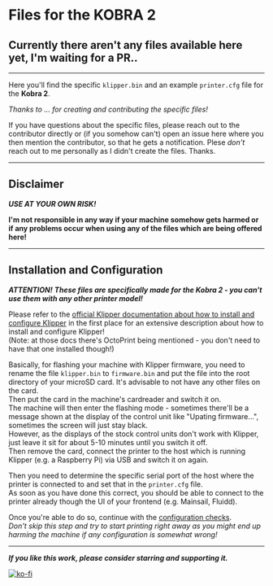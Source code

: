 # Files for the KOBRA 2

## Currently there aren't any files available here yet, I'm waiting for a PR..

---

Here you'll find the specific `klipper.bin` and an example `printer.cfg` file for the **Kobra 2**.  
 
*Thanks to ... for creating and contributing the specific files!*  

If you have questions about the specific files, please reach out to the contributor directly or (if you somehow can't) open an issue here where you then mention the contributor, so that he gets a notification. Plese *don't* reach out to me personally as I didn't create the files. Thanks. 


<!---

If you own a **Kobra 2**, you might want to check out my comprehensive infosite about it: [Kobra2 Insights](https://1coderookie.github.io/Kobra2Insights/)  
You'll find many specific information as well as some general kind of information.  

There's also a [specific chapter about Klipper](https://1coderookie.github.io/Kobra2Insights/firmware/fw_klipper/) you might want to check out.  
-->  

---

## Disclaimer  

***USE AT YOUR OWN RISK!***  

**I'm not responsible in any way if your machine somehow gets harmed or if any problems occur when using any of the files which are being offered here!**  

---

## Installation and Configuration  

***ATTENTION!***
***These files are specifically made for the Kobra 2 - you can't use them with any other printer model!***

Please refer to the [official Klipper documentation about how to install and configure Klipper](https://www.klipper3d.org/Installation.html) in the first place for an extensive description about how to install and configure Klipper!  
(Note: at those docs there's OctoPrint being mentioned - you don't need to have that one installed though!)  

Basically, for flashing your machine with Klipper firmware, you need to rename the file `klipper.bin` to `firmware.bin` and put the file into the root directory of your microSD card. It's advisable to not have any other files on the card.  
Then put the card in the machine's cardreader and switch it on.  
The machine will then enter the flashing mode - sometimes there'll be a message shown at the display of the control unit like "Upating firmware...", sometimes the screen will just stay black.  
However, as the displays of the stock control units don't work with Klipper, just leave it sit for about 5-10 minutes until you switch it off.  
Then remove the card, connect the printer to the host which is running Klipper (e.g. a Raspberry Pi) via USB and switch it on again.  

Then you need to determine the specific serial port of the host where the printer is connected to and set that in the `printer.cfg` file.  
As soon as you have done this correct, you should be able to connect to the printer already though the UI of your frontend (e.g. Mainsail, Fluidd).  

Once you're able to do so, continue with the [configuration checks](https://www.klipper3d.org/Config_checks.html).  
*Don't skip this step and try to start printing right away as you might end up harming the machine if any configuration is somewhat wrong!*  

---

***If you like this work, please consider starring and supporting it.***  

[![ko-fi](https://ko-fi.com/img/githubbutton_sm.svg)](https://ko-fi.com/U6U5NPB51)  
